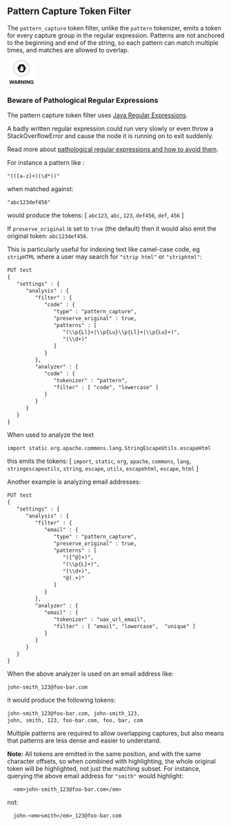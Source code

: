 ## Pattern Capture Token Filter

The `pattern_capture` token filter, unlike the `pattern` tokenizer, emits a token for every capture group in the regular expression. Patterns are not anchored to the beginning and end of the string, so each pattern can match multiple times, and matches are allowed to overlap.

![Warning](images/icons/warning.png)

### Beware of Pathological Regular Expressions

The pattern capture token filter uses [Java Regular Expressions](http://docs.oracle.com/javase/8/docs/api/java/util/regex/Pattern.html).

A badly written regular expression could run very slowly or even throw a StackOverflowError and cause the node it is running on to exit suddenly.

Read more about [pathological regular expressions and how to avoid them](http://www.regular-expressions.info/catastrophic.html).

For instance a pattern like :
    
    
    "(([a-z]+)(\d*))"

when matched against:
    
    
    "abc123def456"

would produce the tokens: [ `abc123`, `abc`, `123`, `def456`, `def`, `456` ]

If `preserve_original` is set to `true` (the default) then it would also emit the original token: `abc123def456`.

This is particularly useful for indexing text like camel-case code, eg `stripHTML` where a user may search for `"strip html"` or `"striphtml"`:
    
    
    PUT test
    {
       "settings" : {
          "analysis" : {
             "filter" : {
                "code" : {
                   "type" : "pattern_capture",
                   "preserve_original" : true,
                   "patterns" : [
                      "(\\p{Ll}+|\\p{Lu}\\p{Ll}+|\\p{Lu}+)",
                      "(\\d+)"
                   ]
                }
             },
             "analyzer" : {
                "code" : {
                   "tokenizer" : "pattern",
                   "filter" : [ "code", "lowercase" ]
                }
             }
          }
       }
    }

When used to analyze the text
    
    
    import static org.apache.commons.lang.StringEscapeUtils.escapeHtml

this emits the tokens: [ `import`, `static`, `org`, `apache`, `commons`, `lang`, `stringescapeutils`, `string`, `escape`, `utils`, `escapehtml`, `escape`, `html` ]

Another example is analyzing email addresses:
    
    
    PUT test
    {
       "settings" : {
          "analysis" : {
             "filter" : {
                "email" : {
                   "type" : "pattern_capture",
                   "preserve_original" : true,
                   "patterns" : [
                      "([^@]+)",
                      "(\\p{L}+)",
                      "(\\d+)",
                      "@(.+)"
                   ]
                }
             },
             "analyzer" : {
                "email" : {
                   "tokenizer" : "uax_url_email",
                   "filter" : [ "email", "lowercase",  "unique" ]
                }
             }
          }
       }
    }

When the above analyzer is used on an email address like:
    
    
    john-smith_123@foo-bar.com

it would produce the following tokens:
    
    
    john-smith_123@foo-bar.com, john-smith_123,
    john, smith, 123, foo-bar.com, foo, bar, com

Multiple patterns are required to allow overlapping captures, but also means that patterns are less dense and easier to understand.

 **Note:** All tokens are emitted in the same position, and with the same character offsets, so when combined with highlighting, the whole original token will be highlighted, not just the matching subset. For instance, querying the above email address for `"smith"` would highlight:
    
    
      <em>john-smith_123@foo-bar.com</em>

not:
    
    
      john-<em>smith</em>_123@foo-bar.com
